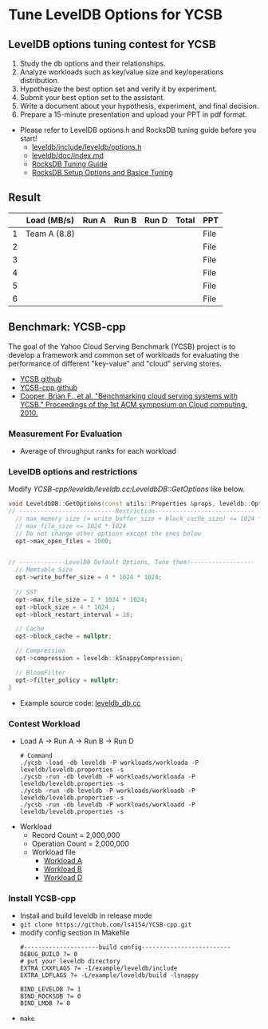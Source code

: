 # Tune LevelDB Options for YCSB

## LevelDB options tuning contest for YCSB
1. Study the db options and their relationships.
2. Analyze workloads such as key/value size and key/operations distribution.
3. Hypothesize the best option set and verify it by experiment.
4. Submit your best option set to the assistant.
5. Write a document about your hypothesis, experiment, and final decision.
6. Prepare a 15-minute presentation and upload your PPT in pdf format.
* Please refer to LevelDB options.h and RocksDB tuning guide before you start!
  - [leveldb/include/leveldb/options.h](https://github.com/google/leveldb/blob/main/include/leveldb/options.h)
  - [leveldb/doc/index.md](https://github.com/google/leveldb/blob/main/doc/index.md)
  - [RocksDB Tuning Guide](https://github.com/facebook/rocksdb/wiki/RocksDB-Tuning-Guide)
  - [RocksDB Setup Options and Basice Tuning](https://github.com/facebook/rocksdb/wiki/Setup-Options-and-Basic-Tuning)

## Result
|   | Load (MB/s)  | Run A | Run B | Run D | Total | PPT  |
|---|--------------|-------|-------|-------|-----------|------|
| 1 | Team A (8.8) |       |       |       |           | File |
| 2 |              |       |       |       |           | File |
| 3 |              |       |       |       |           | File |
| 4 |              |       |       |       |           | File |
| 5 |              |       |       |       |           | File |
| 6 |              |       |       |       |           | File |

## Benchmark: YCSB-cpp
 The goal of the Yahoo Cloud Serving Benchmark (YCSB) project is to develop a framework and common set of workloads for evaluating the performance of different "key-value" and "cloud" serving stores. 
* [YCSB github](https://github.com/brianfrankcooper/YCSB)
* [YCSB-cpp github](https://github.com/ls4154/YCSB-cpp)
* [Cooper, Brian F., et al. "Benchmarking cloud serving systems with YCSB." Proceedings of the 1st ACM symposium on Cloud computing. 2010.](https://dl.acm.org/doi/abs/10.1145/1807128.1807152)

### Measurement For Evaluation
* Average of throughput ranks for each workload

### LevelDB options and restrictions
Modify _YCSB-cpp/leveldb/leveldb.cc:LeveldbDB::GetOptions_ like below.
``` c++
void LeveldbDB::GetOptions(const utils::Properties &props, leveldb::Options *opt) {
// ---------------------------Restriction----------------------------
  // max_memory size (= write_buffer_size + block_cache_size) <= 1024 * 1024
  // max_file_size <= 1024 * 1024
  // Do not change other options except the ones below
  opt->max_open_files = 1000;


// -------------LevelDB Default Options, Tune them!------------------
  // Memtable Size
  opt->write_buffer_size = 4 * 1024 * 1024;
  
  // SST
  opt->max_file_size = 2 * 1024 * 1024;
  opt->block_size = 4 * 1024 ;
  opt->block_restart_interval = 16;

  // Cache
  opt->block_cache = nullptr;

  // Compression
  opt->compression = leveldb::kSnappyCompression;

  // BloomFilter
  opt->filter_policy = nullptr;
}
```
- Example source code: [leveldb_db.cc](./leveldb_db.cc)

### Contest Workload
* Load A -> Run A -> Run B -> Run D
  ```
  # Command
  ./ycsb -load -db leveldb -P workloads/workloada -P leveldb/leveldb.properties -s
  ./ycsb -run -db leveldb -P workloads/workloada -P leveldb/leveldb.properties -s
  ./ycsb -run -db leveldb -P workloads/workloadb -P leveldb/leveldb.properties -s
  ./ycsb -run -db leveldb -P workloads/workloadd -P leveldb/leveldb.properties -s
  ```
- Workload
  - Record Count = 2,000,000 
  - Operation Count = 2,000,000
  - Workload file 
    - [Workload A](./workloada)
    - [Workload B](./workloadb)
    - [Workload D](./workloadd)
  

### Install YCSB-cpp
  - Install and build leveldb in release mode
  - ```git clone https://github.com/ls4154/YCSB-cpp.git```
  - modify config section in Makefile
    ```
    #---------------------build config-------------------------
    DEBUG_BUILD ?= 0
    # put your leveldb directory
    EXTRA_CXXFLAGS ?= -I/example/leveldb/include
    EXTRA_LDFLAGS ?= -L/example/leveldb/build -lsnappy

    BIND_LEVELDB ?= 1
    BIND_ROCKSDB ?= 0 
    BIND_LMDB ?= 0
    ```
  - ```make```

